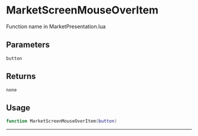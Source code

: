 # MarketScreenMouseOverItem
Function name in MarketPresentation.lua
## Parameters
`button`
## Returns
`none`
## Usage
```lua
function MarketScreenMouseOverItem(button)
```
---

